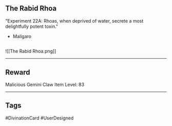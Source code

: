 ## The Rabid Rhoa
"Experiment 22A: Rhoas, when deprived of water, secrete a most delightfully potent toxin."
- Maligaro
## 
![[The Rabid Rhoa.png]]

---
## Reward
Malicious Gemini Claw
Item Level: 83

---
## Tags
#DivinationCard
#UserDesigned